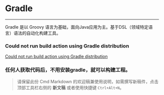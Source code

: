 # Gradle

------

Gradle 是以 Groovy 语言为基础，面向Java应用为主。基于DSL（领域特定语言）语法的自动化构建工具。


###  Could not run build action using Gradle distribution

[Could not run build action using Gradle distribution](http://www.quke.org/post/andriod-studio-gradle.html)

### 任何人获取代码后，不用安装gradle，就可以构建工程。

> 请保留此份 Cmd Markdown 的欢迎稿兼使用说明，如需撰写新稿件，点击顶部工具栏右侧的 <i class="icon-file"></i> **新文稿** 或者使用快捷键 `Ctrl+Alt+N`。
